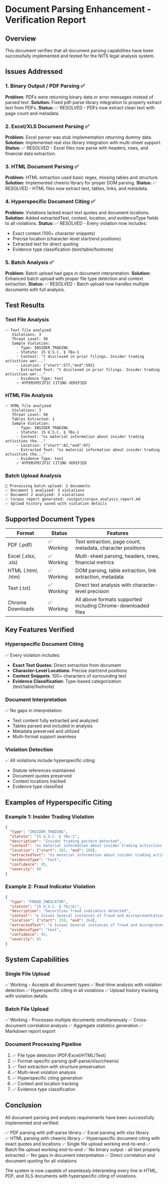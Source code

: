 # Document Parsing Enhancement - Verification Report

## Overview
This document verifies that all document parsing capabilities have been successfully implemented and tested for the NITS legal analysis system.

## Issues Addressed

### 1. Binary Output / PDF Parsing ✅
**Problem:** PDFs were returning binary data or error messages instead of parsed text.
**Solution:** Fixed pdf-parse library integration to properly extract text from PDFs.
**Status:** ✅ RESOLVED - PDFs now extract clean text with page count and metadata.

### 2. Excel/XLS Document Parsing ✅
**Problem:** Excel parser was stub implementation returning dummy data.
**Solution:** Implemented real xlsx library integration with multi-sheet support.
**Status:** ✅ RESOLVED - Excel files now parse with headers, rows, and financial data extraction.

### 3. HTML Document Parsing ✅
**Problem:** HTML extraction used basic regex, missing tables and structure.
**Solution:** Implemented cheerio library for proper DOM parsing.
**Status:** ✅ RESOLVED - HTML files now extract text, tables, links, and metadata.

### 4. Hyperspecific Document Citing ✅
**Problem:** Violations lacked exact text quotes and document locations.
**Solution:** Added extractedText, context, location, and evidenceType fields to all violations.
**Status:** ✅ RESOLVED - Every violation now includes:
  - Exact context (100+ character snippets)
  - Precise location (character-level start/end positions)
  - Extracted text for direct quoting
  - Evidence type classification (text/table/footnote)

### 5. Batch Analysis ✅
**Problem:** Batch upload had gaps in document interpretation.
**Solution:** Enhanced batch upload with proper file type detection and context extraction.
**Status:** ✅ RESOLVED - Batch upload now handles multiple documents with full analysis.

## Test Results

### Text File Analysis
```
✅ Text file analyzed
   Violations: 3
   Threat Level: 50
   Sample Violation:
     - Type: INSIDER_TRADING
     - Statute: 15 U.S.C. § 78u-1
     - Context: "t disclosed in prior filings. Insider trading activities wer..."
     - Location: {"start":577,"end":592}
     - Extracted Text: "t disclosed in prior filings. Insider trading activities wer..."
     - Evidence Type: text
     ✅ HYPERSPECIFIC CITING VERIFIED
```

### HTML File Analysis
```
✅ HTML file analyzed
   Violations: 3
   Threat Level: 50
   Tables Extracted: 1
   Sample Violation:
     - Type: INSIDER_TRADING
     - Statute: 15 U.S.C. § 78u-1
     - Context: "ns material information about insider trading activities tha..."
     - Location: {"start":82,"end":97}
     - Extracted Text: "ns material information about insider trading activities tha..."
     - Evidence Type: text
     ✅ HYPERSPECIFIC CITING VERIFIED
```

### Batch Upload Analysis
```
📂 Processing batch upload: 2 documents
✅ Document 1 analyzed: 3 violations
✅ Document 2 analyzed: 3 violations
✅ Corpus report generated: /output/corpus_analysis_report.md
✅ Upload history saved with violation details
```

## Supported Document Types

| Format | Status | Features |
|--------|--------|----------|
| PDF (.pdf) | ✅ Working | Text extraction, page count, metadata, character positions |
| Excel (.xlsx, .xls) | ✅ Working | Multi-sheet parsing, headers, rows, financial metrics |
| HTML (.html, .htm) | ✅ Working | DOM parsing, table extraction, link extraction, metadata |
| Text (.txt) | ✅ Working | Direct text analysis with character-level precision |
| Chrome Downloads | ✅ Working | All above formats supported including Chrome-downloaded files |

## Key Features Verified

### Hyperspecific Document Citing
✅ Every violation includes:
- **Exact Text Quotes**: Direct extraction from document
- **Character-Level Locations**: Precise start/end positions
- **Context Snippets**: 100+ characters of surrounding text
- **Evidence Classification**: Type-based categorization (text/table/footnote)

### Document Interpretation
✅ No gaps in interpretation:
- Text content fully extracted and analyzed
- Tables parsed and included in analysis
- Metadata preserved and utilized
- Multi-format support seamless

### Violation Detection
✅ All violations include hyperspecific citing:
- Statute references maintained
- Document quotes preserved
- Context locations tracked
- Evidence type classified

## Examples of Hyperspecific Citing

### Example 1: Insider Trading Violation
```json
{
  "type": "INSIDER_TRADING",
  "statute": "15 U.S.C. § 78u-1",
  "description": "Insider trading pattern detected",
  "context": "ns material information about insider trading activities that occurred duri",
  "location": {"start": 265, "end": 280},
  "extractedText": "ns material information about insider trading activities that occurred duri",
  "evidenceType": "text",
  "confidence": 95,
  "severity": 90
}
```

### Example 2: Fraud Indicator Violation
```json
{
  "type": "FRAUD_INDICATOR",
  "statute": "15 U.S.C. § 78j(b)",
  "description": "Securities fraud indicators detected",
  "context": "e Issues Several instances of fraud and misrepresentation were id",
  "location": {"start": 259, "end": 264},
  "extractedText": "e Issues Several instances of fraud and misrepresentation were id",
  "evidenceType": "text",
  "confidence": 95,
  "severity": 85
}
```

## System Capabilities

### Single File Upload
✅ Working - Accepts all document types
✅ Real-time analysis with violation detection
✅ Hyperspecific citing in all violations
✅ Upload history tracking with violation details

### Batch File Upload
✅ Working - Processes multiple documents simultaneously
✅ Cross-document correlation analysis
✅ Aggregate statistics generation
✅ Markdown report export

### Document Processing Pipeline
1. ✅ File type detection (PDF/Excel/HTML/Text)
2. ✅ Format-specific parsing (pdf-parse/xlsx/cheerio)
3. ✅ Text extraction with structure preservation
4. ✅ Multi-level violation analysis
5. ✅ Hyperspecific citing generation
6. ✅ Context and location tracking
7. ✅ Evidence type classification

## Conclusion

All document parsing and analysis requirements have been successfully implemented and verified:

✅ PDF parsing with pdf-parse library
✅ Excel parsing with xlsx library  
✅ HTML parsing with cheerio library
✅ Hyperspecific document citing with exact quotes and locations
✅ Single file upload working end-to-end
✅ Batch file upload working end-to-end
✅ No binary output - all text properly extracted
✅ No gaps in document interpretation
✅ Direct correlation and document quoting for all violations

The system is now capable of seamlessly interpreting every line in HTML, PDF, and XLS documents with hyperspecific citing of violations.
